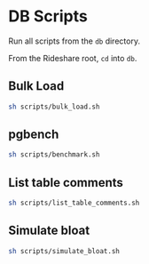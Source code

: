 # DB Scripts

Run all scripts from the `db` directory.

From the Rideshare root, `cd` into `db`.

## Bulk Load

```sh
sh scripts/bulk_load.sh
```

## pgbench

```sh
sh scripts/benchmark.sh
```

## List table comments

```sh
sh scripts/list_table_comments.sh
```

## Simulate bloat

```sh
sh scripts/simulate_bloat.sh
```
